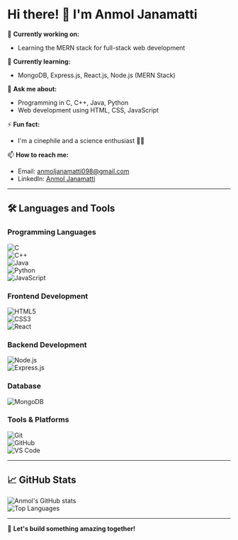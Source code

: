 # Hi there! 👋 I'm Anmol Janamatti  

🔭 **Currently working on:**  
- Learning the MERN stack for full-stack web development  

🌱 **Currently learning:**  
- MongoDB, Express.js, React.js, Node.js (MERN Stack)  

💬 **Ask me about:**  
- Programming in C, C++, Java, Python  
- Web development using HTML, CSS, JavaScript  

⚡ **Fun fact:**  
- I'm a cinephile and a science enthusiast 🚀🎥  

📫 **How to reach me:**  
- Email: anmoljanamatti098@gmail.com  
- LinkedIn: [Anmol Janamatti](https://www.linkedin.com/in/anmol-janamatti/)  

---

## 🛠️ Languages and Tools  

### Programming Languages  
![C](https://img.shields.io/badge/C-%2300599C.svg?style=for-the-badge&logo=c&logoColor=white)  
![C++](https://img.shields.io/badge/C++-%2300599C.svg?style=for-the-badge&logo=c%2B%2B&logoColor=white)  
![Java](https://img.shields.io/badge/Java-ED8B00?style=for-the-badge&logo=java&logoColor=white)  
![Python](https://img.shields.io/badge/Python-3776AB?style=for-the-badge&logo=python&logoColor=white)  
![JavaScript](https://img.shields.io/badge/JavaScript-%23F7DF1E.svg?style=for-the-badge&logo=javascript&logoColor=black)  

### Frontend Development  
![HTML5](https://img.shields.io/badge/HTML5-%23E34F26.svg?style=for-the-badge&logo=html5&logoColor=white)  
![CSS3](https://img.shields.io/badge/CSS3-%231572B6.svg?style=for-the-badge&logo=css3&logoColor=white)  
![React](https://img.shields.io/badge/React-%2320232a.svg?style=for-the-badge&logo=react&logoColor=%2361DAFB)  

### Backend Development  
![Node.js](https://img.shields.io/badge/Node.js-43853D?style=for-the-badge&logo=node-dot-js&logoColor=white)  
![Express.js](https://img.shields.io/badge/Express.js-%23404d59.svg?style=for-the-badge&logo=express&logoColor=%2361DAFB)  

### Database  
![MongoDB](https://img.shields.io/badge/MongoDB-%234ea94b.svg?style=for-the-badge&logo=mongodb&logoColor=white)  

### Tools & Platforms  
![Git](https://img.shields.io/badge/Git-F05032?style=for-the-badge&logo=git&logoColor=white)  
![GitHub](https://img.shields.io/badge/GitHub-%23121011.svg?style=for-the-badge&logo=github&logoColor=white)  
![VS Code](https://img.shields.io/badge/VS_Code-0078d7?style=for-the-badge&logo=visual-studio-code&logoColor=white)  

---

## 📈 GitHub Stats  

![Anmol's GitHub stats](https://github-readme-stats.vercel.app/api?username=anmol-janamatti&show_icons=true&theme=radical)  
![Top Languages](https://github-readme-stats.vercel.app/api/top-langs/?username=yourusername&layout=compact&theme=radical)

---

🌟 **Let's build something amazing together!**
